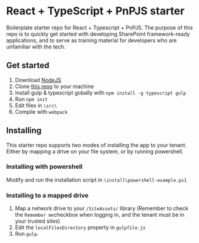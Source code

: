 # React + TypeScript + PnPJS starter
Boilerplate starter repo for React + Typescript + PnPJS. The purpose of this repo is to quickly get started with developing SharePoint framework-ready applications, and to serve as training material for developers who are unfamiliar with the tech. 

## Get started
1. Download [NodeJS](https://nodejs.org/en/download/)
2. Clone [this repo](https://github.com/Helgesmeby/react-typescript-pnpjs-starter.git) to your machine
4. Install gulp & typescript gobally with `npm install -g typescript gulp` 
5. Run `npm init`
6. Edit files in `\src\`
7. Compile with `webpack`

## Installing 
This starter repo supports two modes of installing the app to your tenant. Either by mapping a drive on your file system, or by running powershell. 

### Installing with powershell
Modify and run the installation script in `\install\powershell-example.ps1`

### Installing to a mapped drive
1. Map a network drive to your `/SiteAssets/` library (Remember to check the `Remember me`checkbox when logging in, and the tenant must be in your trusted sites)
2. Edit the `localFilesDirectory` property in `gulpfile.js`
3. Run `gulp`. 